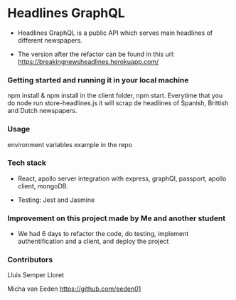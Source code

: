# Headlines GraphQL

* Headlines GraphQL is a public API which serves main headlines of different newspapers.

* The version after the refactor can be found in this url: https://breakingnewsheadlines.herokuapp.com/
 
 ### Getting started and running it in your local machine
 
 npm install & npm install in the client folder, npm start. Everytime that you do node run store-headlines.js it will scrap de headlines of Spanish, Brittish and Dutch newspapers.
 
 
### Usage

environment variables example in the repo

### Tech stack

 * React, apollo server integration with express, graphQl, passport, apollo client, mongoDB.
 
 * Testing: Jest and Jasmine


### Improvement on this project made by Me and another student

 * We had 6 days to refactor the code, do testing, implement authentification and a client, and deploy the project
 
 ### Contributors
 
 Lluis Semper Lloret
 
 Micha van Eeden https://github.com/eeden01

